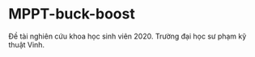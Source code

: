 # MPPT-buck-boost
Đề tài nghiên cứu khoa học sinh viên 2020. Trường đại học sư phạm kỹ thuật Vinh.

